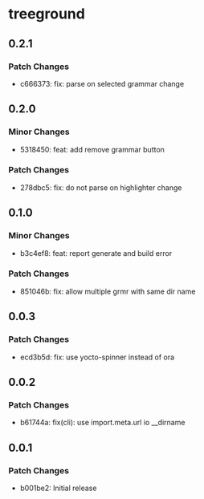 # treeground

## 0.2.1

### Patch Changes

- c666373: fix: parse on selected grammar change

## 0.2.0

### Minor Changes

- 5318450: feat: add remove grammar button

### Patch Changes

- 278dbc5: fix: do not parse on highlighter change

## 0.1.0

### Minor Changes

- b3c4ef8: feat: report generate and build error

### Patch Changes

- 851046b: fix: allow multiple grmr with same dir name

## 0.0.3

### Patch Changes

- ecd3b5d: fix: use yocto-spinner instead of ora

## 0.0.2

### Patch Changes

- b61744a: fix(cli): use import.meta.url io \_\_dirname

## 0.0.1

### Patch Changes

- b001be2: Initial release

